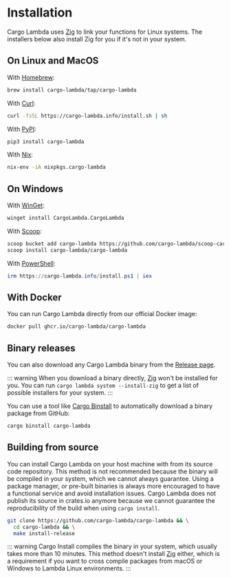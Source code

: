 # Installation

Cargo Lambda uses [Zig](https://ziglang.org) to link your functions for Linux systems. The installers below also install Zig for you if it's not in your system.

## On Linux and MacOS

With [Homebrew](https://brew.sh/):

```sh
brew install cargo-lambda/tap/cargo-lambda
```

With [Curl](https://curl.se/):

```sh
curl -fsSL https://cargo-lambda.info/install.sh | sh
```

With [PyPI](https://pypi.org/):

```sh
pip3 install cargo-lambda
```

With [Nix](https://nixos.org/manual/nix/stable/introduction.html):

```sh
nix-env -iA nixpkgs.cargo-lambda
```

## On Windows

With [WinGet](https://learn.microsoft.com/en-us/windows/package-manager/):

```sh
winget install CargoLambda.CargoLambda
```

With [Scoop](https://scoop.sh/):

```sh
scoop bucket add cargo-lambda https://github.com/cargo-lambda/scoop-cargo-lambda
scoop install cargo-lambda/cargo-lambda
```

With [PowerShell](https://learn.microsoft.com/en-us/powershell/):

```powershell
irm https://cargo-lambda.info/install.ps1 | iex
```

## With Docker

You can run Cargo Lambda directly from our official Docker image:

```sh
docker pull ghcr.io/cargo-lambda/cargo-lambda
```

## Binary releases

You can also download any Cargo Lambda binary from the [Release page](https://github.com/cargo-lambda/cargo-lambda/releases).

::: warning
When you download a binary directly, [Zig](https://ziglang.org) won't be installed for you. You can run `cargo lambda system --install-zig` to get a list of possible installers for your system.
:::

You can use a tool like [Cargo Binstall](https://github.com/cargo-bins/cargo-binstall) to automatically download a binary package from GitHub:

```sh
cargo binstall cargo-lambda
```

## Building from source

You can install Cargo Lambda on your host machine with from its source code repository. This method is not recommended because the binary will be compiled in your system, which we cannot always guarantee. Using a package manager, or pre-built binaries is always more encouraged to have a functional service and avoid installation issues. Cargo Lambda does not publish its source in crates.io anymore because we cannot guarantee the reproducibility of the build when using `cargo install`.

```sh
git clone https://github.com/cargo-lambda/cargo-lambda && \
  cd cargo-lambda && \
  make install-release
```

::: warning
Cargo Install compiles the binary in your system, which usually takes more than 10 minutes. This method doesn't install [Zig](https://ziglang.org) either, which is a requirement if you want to cross compile packages from macOS or Windows to Lambda Linux environments.
:::
